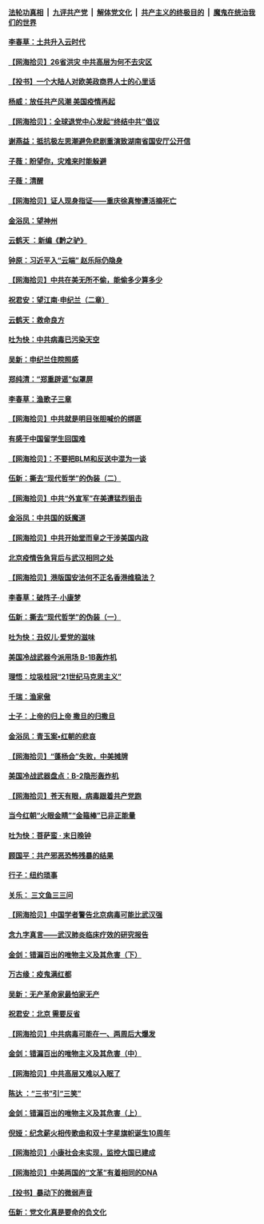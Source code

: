 ####  [法轮功真相](../../../../basic/blob/master/README.md?t=07021002) &nbsp;|&nbsp; [九评共产党](../../../../9ping.md/blob/master/README.md?t=07021002) &nbsp;|&nbsp; [解体党文化](../../../../jtdwh.md/blob/master/README.md?t=07021002)  &nbsp;|&nbsp; [共产主义的终极目的](../../../../gczydzjmd.md/blob/master/README.md?t=07021002) &nbsp;|&nbsp; [魔鬼在统治我们的世界](../../../../mgztzwmdsj.md/blob/master/README.md?t=07021002) 

#### [李春草：土共升入云时代](../pages/nsc993/n12223920.md?t=07021002) 

#### [【网海拾贝】26省洪灾 中共高层为何不去灾区](../pages/nsc993/n12223360.md?t=07021002) 

#### [【投书】一个大陆人对欧美政商界人士的心里话](../pages/nsc993/n12221489.md?t=07021002) 

#### [杨威：放任共产风潮 美国疫情再起](../pages/nsc993/n12220695.md?t=07021002) 

#### [【网海拾贝】：全球退党中心发起“终结中共”倡议](../pages/nsc993/n12220970.md?t=07021002) 

#### [谢燕益：抵抗极左思潮避免悲剧重演致湖南省国安厅公开信](../pages/nsc993/n12218887.md?t=07021002) 

#### [子薇：盼望你，灾难来时能躲避](../pages/nsc993/n12218425.md?t=07021002) 

#### [子薇：清醒](../pages/nsc993/n12218396.md?t=07021002) 

#### [【网海拾贝】证人现身指证——重庆徐真惨遭活摘死亡](../pages/nsc993/n12218278.md?t=07021002) 

#### [金浴凤：望神州](../pages/nsc993/n12218049.md?t=07021002) 

#### [云鹤天 ：新编《黔之驴》](../pages/nsc993/n12218038.md?t=07021002) 

#### [钟原：习近平入“云端” 赵乐际仍隐身](../pages/nsc993/n12217720.md?t=07021002) 

#### [【网海拾贝】中共在美无所不偷，能偷多少算多少](../pages/nsc993/n12216875.md?t=07021002) 

#### [祝君安：望江南·申纪兰（二章）](../pages/nsc993/n12216556.md?t=07021002) 

#### [云鹤天：救命良方](../pages/nsc993/n12216543.md?t=07021002) 

#### [吐为快：中共病毒已污染天空](../pages/nsc993/n12215786.md?t=07021002) 

#### [吴新：申纪兰住院照感](../pages/nsc993/n12215730.md?t=07021002) 

#### [郑纯清：“郑重辟谣”似罩屏](../pages/nsc993/n12215700.md?t=07021002) 

#### [李春草：渔歌子三章](../pages/nsc993/n12215653.md?t=07021002) 

#### [【网海拾贝】中共就是明目张胆喊价的绑匪](../pages/nsc993/n12215381.md?t=07021002) 

#### [有感于中国留学生回国难](../pages/nsc993/n12212960.md?t=07021002) 

#### [【网海拾贝】：不要把BLM和反送中混为一谈](../pages/nsc993/n12213076.md?t=07021002) 

#### [伍新：撕去“现代哲学”的伪装（二）](../pages/nsc993/n12211310.md?t=07021002) 

#### [【网海拾贝】中共“外宣军”在美遭猛烈狙击](../pages/nsc993/n12211190.md?t=07021002) 

#### [金浴凤：中共国的妖魔道](../pages/nsc993/n12208163.md?t=07021002) 

#### [【网海拾贝】中共开始堂而皇之干涉美国内政](../pages/nsc993/n12205646.md?t=07021002) 

#### [北京疫情告急背后与武汉相同之处](../pages/nsc993/n12201610.md?t=07021002) 

#### [【网海拾贝】港版国安法何不正名香港维稳法？](../pages/nsc993/n12203675.md?t=07021002) 

#### [李春草：破阵子·小康梦](../pages/nsc993/n12202996.md?t=07021002) 

#### [伍新：撕去“现代哲学”的伪装（一）](../pages/nsc993/n12202666.md?t=07021002) 

#### [吐为快：丑奴儿·爱党的滋味](../pages/nsc993/n12202630.md?t=07021002) 

#### [美国冷战武器今派用场 B-1B轰炸机](../pages/nsc993/n12202368.md?t=07021002) 

#### [理悟：垃圾桂冠“21世纪马克思主义”](../pages/nsc993/n12201220.md?t=07021002) 

#### [千瑞：渔家傲](../pages/nsc993/n12201174.md?t=07021002) 

#### [士子：上帝的归上帝 撒旦的归撒旦](../pages/nsc993/n12199902.md?t=07021002) 

#### [金浴凤：青玉案•红朝的悲哀](../pages/nsc993/n12199650.md?t=07021002) 

#### [【网海拾贝】“蓬杨会”失败，中美摊牌](../pages/nsc993/n12199598.md?t=07021002) 

#### [美国冷战武器盘点：B-2隐形轰炸机](../pages/nsc993/n12199226.md?t=07021002) 

#### [【网海拾贝】苍天有眼，病毒跟着共产党跑](../pages/nsc993/n12197648.md?t=07021002) 

#### [当今红朝“火眼金睛”“金箍棒”已非正能量](../pages/nsc993/n12196834.md?t=07021002) 

#### [吐为快：菩萨蛮 · 末日晚钟](../pages/nsc993/n12196689.md?t=07021002) 

#### [顾国平：共产邪恶恐怖残暴的结果](../pages/nsc993/n12195238.md?t=07021002) 

#### [行子：纽约琐事](../pages/nsc993/n12194752.md?t=07021002) 

#### [关乐： 三文鱼三三问](../pages/nsc993/n12194626.md?t=07021002) 

#### [【网海拾贝】中国学者警告北京病毒可能比武汉强](../pages/nsc993/n12193964.md?t=07021002) 

#### [念九字真言——武汉肺炎临床疗效的研究报告](../pages/nsc993/n12190804.md?t=07021002) 

#### [金剑：错漏百出的唯物主义及其危害（下）](../pages/nsc993/n12191909.md?t=07021002) 

#### [万古缘：疫鬼满红都](../pages/nsc993/n12191847.md?t=07021002) 

#### [吴新：无产革命家最怕家无产](../pages/nsc993/n12191806.md?t=07021002) 

#### [祝君安：北京 需要反省](../pages/nsc993/n12191766.md?t=07021002) 

#### [【网海拾贝】中共病毒可能在一、两周后大爆发](../pages/nsc993/n12190517.md?t=07021002) 

#### [金剑：错漏百出的唯物主义及其危害（中）](../pages/nsc993/n12188778.md?t=07021002) 

#### [【网海拾贝】中共高层又难以入眠了](../pages/nsc993/n12188425.md?t=07021002) 

#### [陈达 ：“三书”引“三笑”](../pages/nsc993/n12187929.md?t=07021002) 

#### [金剑：错漏百出的唯物主义及其危害（上）](../pages/nsc993/n12186502.md?t=07021002) 

#### [倪娅：纪念薪火相传歌曲和双十字星旗帜诞生10周年](../pages/nsc993/n12186439.md?t=07021002) 

#### [【网海拾贝】小康社会未实现，监控大国已建成](../pages/nsc993/n12185468.md?t=07021002) 

#### [【网海拾贝】中美两国的“文革”有着相同的DNA](../pages/nsc993/n12184487.md?t=07021002) 

#### [【投书】暴动下的微弱声音](../pages/nsc993/n12183493.md?t=07021002) 

#### [伍新：党文化真是要命的负文化](../pages/nsc993/n12182742.md?t=07021002) 

